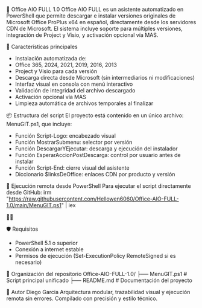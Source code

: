 🧩 Office AIO FULL 1.0
Office AIO FULL es un asistente automatizado en PowerShell que permite descargar e instalar versiones originales de Microsoft Office ProPlus x64 en español, directamente desde los servidores CDN de Microsoft. El sistema incluye soporte para múltiples versiones, integración de Project y Visio, y activación opcional vía MAS.

🚀 Características principales
- Instalación automatizada de:
- Office 365, 2024, 2021, 2019, 2016, 2013
- Project y Visio para cada versión
- Descarga directa desde Microsoft (sin intermediarios ni modificaciones)
- Interfaz visual en consola con menú interactivo
- Validación de integridad del archivo descargado
- Activación opcional vía MAS
- Limpieza automática de archivos temporales al finalizar

📦 Estructura del script
El proyecto está contenido en un único archivo: MenuGIT.ps1, que incluye:
- Función Script-Logo: encabezado visual
- Función MostrarSubmenu: selector por versión
- Función DescargarYEjecutar: descarga y ejecución del instalador
- Función EsperarAccionPostDescarga: control por usuario antes de instalar
- Función Script-End: cierre visual del asistente
- Diccionario $linksDeOffice: enlaces CDN por producto y versión

🧪 Ejecución remota desde PowerShell
Para ejecutar el script directamente desde GitHub:
irm "https://raw.githubusercontent.com/Hellowen6060/Office-AIO-FULL-1.0/main/MenuGIT.ps1" | iex



🛡️ Requisitos
- PowerShell 5.1 o superior
- Conexión a internet estable
- Permisos de ejecución (Set-ExecutionPolicy RemoteSigned si es necesario)

📁 Organización del repositorio
Office-AIO-FULL-1.0/
├── MenuGIT.ps1          # Script principal unificado
├── README.md            # Documentación del proyecto



👤 Autor
Diego Garcia
Arquitectura modular, trazabilidad visual y ejecución remota sin errores.
Compilado con precisión y estilo técnico.

